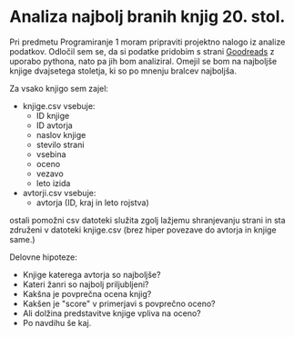 # Analiza najbolj branih knjig 20. stol.

Pri predmetu Programiranje 1 moram pripraviti projektno nalogo iz analize podatkov. Odločil sem se, da si podatke pridobim s strani [Goodreads](https://www.goodreads.com/list/show/6.Best_Books_of_the_20th_Century?page=1) z uporabo pythona, nato pa jih bom analiziral. Omejil se bom na najboljše knjige dvajsetega stoletja, ki so po mnenju bralcev najboljša.

Za vsako knjigo sem zajel:
- knjige.csv vsebuje:
  - ID knjige
  - ID avtorja
  - naslov knjige
  - stevilo strani
  - vsebina
  - oceno
  - vezavo
  - leto izida
- avtorji.csv vsebuje:
  - avtorja (ID, kraj in leto rojstva)

ostali pomožni csv datoteki služita zgolj lažjemu shranjevanju strani in sta združeni v datoteki knjige.csv (brez hiper povezave do avtorja in knjige same.)


Delovne hipoteze:
- Knjige katerega avtorja so najboljše?
- Kateri žanri so najbolj priljubljeni?
- Kakšna je povprečna ocena knjig?
- Kakšen je "score" v primerjavi s povprečno oceno?
- Ali dolžina predstavitve knjige vpliva na oceno?
- Po navdihu še kaj.
